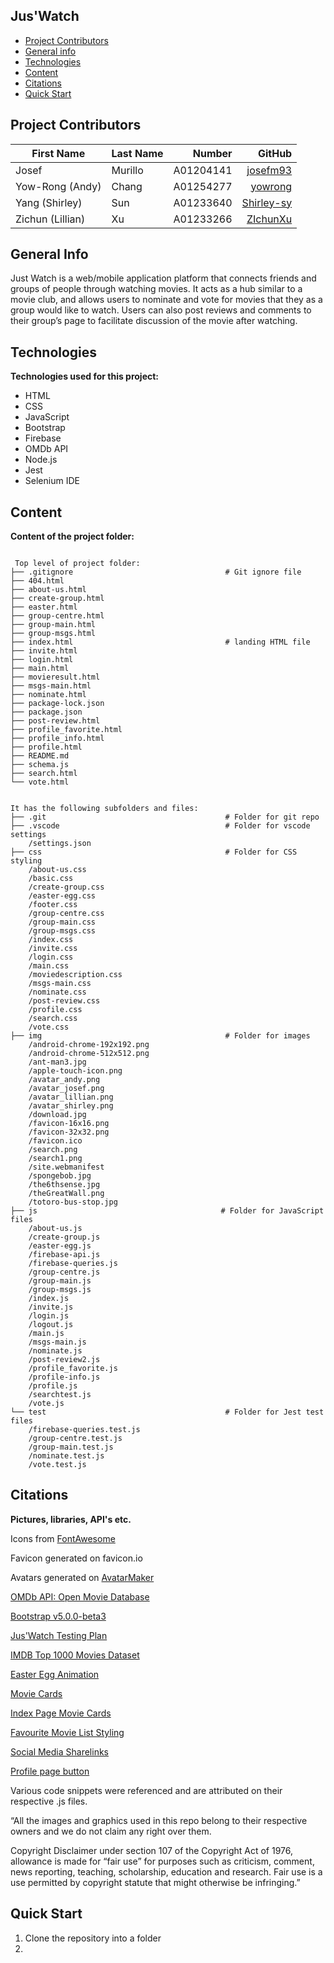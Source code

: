 ## Jus'Watch

* [Project Contributors](#project-contributors)
* [General info](#general-info)
* [Technologies](#technologies)
* [Content](#content)
* [Citations](#citations)
* [Quick Start](#quick-start)


## Project Contributors

| First Name        | Last Name     | Number     | GitHub   |
| ------------------| ------------- | ----------:|---------:|
| Josef             | Murillo       | A01204141  |[josefm93](https://github.com/josefm93)|
| Yow-Rong (Andy)   | Chang         | A01254277  |[yowrong](https://github.com/yowrong)|
| Yang (Shirley)    | Sun           | A01233640  |[Shirley-sy](https://github.com/josefm93)|
| Zichun (Lillian)  | Xu            | A01233266  |[ZIchunXu](https://github.com/Shirley-SY)|

## General Info
Just Watch is a web/mobile application platform that connects friends and groups of people through watching movies. It acts as a hub similar to a movie club, and allows users to nominate and vote for movies that they as a group would like to watch.  Users can also post reviews and comments to their group’s page to facilitate discussion of the movie after watching. 

## Technologies
**Technologies used for this project:**
* HTML
* CSS
* JavaScript
* Bootstrap 
* Firebase
* OMDb API
* Node.js
* Jest
* Selenium IDE

## Content
**Content of the project folder:**

```

 Top level of project folder: 
├── .gitignore                                  # Git ignore file
├── 404.html
├── about-us.html
├── create-group.html
├── easter.html
├── group-centre.html
├── group-main.html
├── group-msgs.html
├── index.html                                  # landing HTML file
├── invite.html   
├── login.html   
├── main.html   
├── movieresult.html  
├── msgs-main.html    
├── nominate.html   
├── package-lock.json
├── package.json
├── post-review.html
├── profile_favorite.html
├── profile_info.html
├── profile.html
├── README.md   
├── schema.js   
├── search.html
└── vote.html


It has the following subfolders and files:
├── .git                                        # Folder for git repo
├── .vscode                                     # Folder for vscode settings
    /settings.json
├── css                                         # Folder for CSS styling
    /about-us.css
    /basic.css
    /create-group.css
    /easter-egg.css
    /footer.css
    /group-centre.css
    /group-main.css
    /group-msgs.css
    /index.css
    /invite.css
    /login.css
    /main.css
    /moviedescription.css
    /msgs-main.css
    /nominate.css
    /post-review.css
    /profile.css
    /search.css
    /vote.css
├── img                                         # Folder for images
    /android-chrome-192x192.png
    /android-chrome-512x512.png
    /ant-man3.jpg
    /apple-touch-icon.png
    /avatar_andy.png
    /avatar_josef.png
    /avatar_lillian.png
    /avatar_shirley.png
    /download.jpg
    /favicon-16x16.png
    /favicon-32x32.png
    /favicon.ico
    /search.png
    /search1.png
    /site.webmanifest
    /spongebob.jpg
    /the6thsense.jpg
    /theGreatWall.png
    /totoro-bus-stop.jpg
├── js                                         # Folder for JavaScript files
    /about-us.js
    /create-group.js
    /easter-egg.js
    /firebase-api.js
    /firebase-queries.js
    /group-centre.js
    /group-main.js
    /group-msgs.js
    /index.js
    /invite.js
    /login.js
    /logout.js
    /main.js
    /msgs-main.js
    /nominate.js
    /post-review2.js
    /profile_favorite.js
    /profile-info.js
    /profile.js
    /searchtest.js
    /vote.js
└── test                                        # Folder for Jest test files
    /firebase-queries.test.js
    /group-centre.test.js
    /group-main.test.js
    /nominate.test.js
    /vote.test.js
```

## Citations
**Pictures, libraries, API's etc.**

Icons from [FontAwesome](fontawesome.com/)

Favicon generated on favicon.io

Avatars generated on [AvatarMaker](avatarmaker.com/)

[OMDb API: Open Movie Database](omdbapi.com/)

[Bootstrap v5.0.0-beta3](getbootstrap.com/)

[Jus'Watch Testing Plan](https://docs.google.com/spreadsheets/d/1JcSVw80WtJHWNZSYtHL2W1-8CvyXyQuuxiFKnIfO71U/edit?usp=sharing)

[IMDB Top 1000 Movies Dataset](https://raw.githubusercontent.com/peetck/IMDB-Top1000-Movies/master/IMDB-Movie-Data.csv)

[Easter Egg Animation](https://codepen.io/alexisr/pen/dJmpdR)

[Movie Cards](https://blog.avada.io/examples/bootstrap-movie-cards-sukhmeet.html)

[Index Page Movie Cards](https://blog.avada.io/examples/responsive-movie-card-dark-version-zimuzo-ejinkeonye.html)

[Favourite Movie List Styling](https://codepen.io/soufiane-khalfaoui-hassani/pen/LYpPWda)

[Social Media Sharelinks](https://codepen.io/JAGATHISH1123/)

[Profile page button](https://codepen.io/soufiane-khalfaoui-hassani/pen/LYpPWda)

Various code snippets were referenced and are attributed on their respective .js files.  

“All the images and graphics used in this repo belong to their respective owners and we do not claim any right over them.

Copyright Disclaimer under section 107 of the Copyright Act of 1976, allowance is made for “fair use” for purposes such as criticism, comment, news reporting, teaching, scholarship, education and research. Fair use is a use permitted by copyright statute that might otherwise be infringing.”

## Quick Start

1. Clone the repository into a folder
2. 